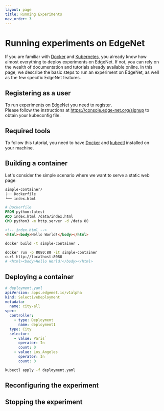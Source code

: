 ```yaml
---
layout: page
title: Running Experiments
nav_order: 3
---
```


# Running experiments on EdgeNet

If you are familiar with [Docker](https://www.docker.com/) and [Kubernetes](https://kubernetes.io/),
you already know how almost everything to deploy experiments on EdgeNet.
If not, you can rely on the wealth of documentation and tutorials already available online.
In this page, we describe the basic steps to run an experiment on EdgeNet, as well as the few specific EdgeNet features.

## Registering as a user

To run experiments on EdgeNet you need to register.  
Please follow the instructions at <https://console.edge-net.org/signup> to obtain your kubeconfig file.

## Required tools

To follow this tutorial, you need to have [Docker](https://www.docker.com/) and [kubectl](https://kubernetes.io/docs/tasks/tools/install-kubectl/)
installed on your machine.

## Building a container

Let's consider the simple scenario where we want to serve a static web page:
```bash
simple-container/
├── Dockerfile
└── index.html
```

```dockerfile
# Dockerfile
FROM python:latest
ADD index.html /data/index.html
CMD python3 -m http.server -d /data 80
```

```html
<!-- index.html -->
<html><body>Hello World!</body></html>
```

```bash
docker build -t simple-container .
```

```bash
docker run -p 8080:80 -it simple-container
curl http://localhost:8080
# <html><body>Hello World!</body></html>
```

## Deploying a container

```yaml
# deployment.yaml
apiVersion: apps.edgenet.io/v1alpha
kind: SelectiveDeployment
metadata:
  name: city-all
spec:
  controller:
    - type: Deployment
      name: deployment1
  type: City
  selector:
    - value: Paris`
      operator: In
      count: 0
    - value: Los_Angeles
      operator: In
      count: 0
```

```bash
kubectl apply -f deployment.yaml
```

## Reconfiguring the experiment

## Stopping the experiment